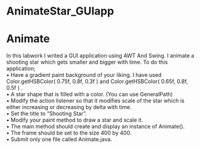 # AnimateStar_GUIapp
# Animate
In this labwork I writed a GUI application using AWT And Swing. I animate a shooting star which gets smaller and bigger with time. 
 To do this application;<br>
• Have a gradient paint background of your liking. I have used Color.getHSBColor( 0.75f, 0.8f, 0.3f ) and Color.getHSBColor( 0.65f, 0.8f, 0.5f ) .<br>
• A star shape that is filled with a color. (You can use GeneralPath)<br>
• Modify the action listener so that it modifies scale of the star which is either increasing or
decreasing by delta with time.<br>
• Set the title to “Shooting Star”.<br>
• Modify your paint method to draw a star and scale it.<br>
• The main method should create and display an instance of Animate().<br>
• The frame should be set to the size 400 by 400.<br>
• Submit only one file called Animate.java.<br>
